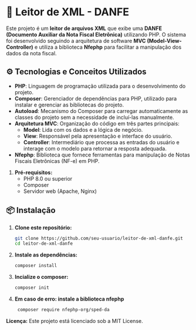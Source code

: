 # 📜 Leitor de XML - DANFE

Este projeto é um **leitor de arquivos XML** que exibe uma **DANFE (Documento Auxiliar da Nota Fiscal Eletrônica)** utilizando PHP. O sistema foi desenvolvido seguindo a arquitetura de software **MVC (Model-View-Controller)** e utiliza a biblioteca **Nfephp** para facilitar a manipulação dos dados da nota fiscal.

## ⚙️ Tecnologias e Conceitos Utilizados

- **PHP**: Linguagem de programação utilizada para o desenvolvimento do projeto.
- **Composer**: Gerenciador de dependências para PHP, utilizado para instalar e gerenciar as bibliotecas do projeto.
- **Autoload**: Mecanismo do Composer para carregar automaticamente as classes do projeto sem a necessidade de incluí-las manualmente.
- **Arquitetura MVC**: Organização do código em três partes principais:
  - **Model**: Lida com os dados e a lógica de negócio.
  - **View**: Responsável pela apresentação e interface do usuário.
  - **Controller**: Intermediário que processa as entradas do usuário e interage com o modelo para retornar a resposta adequada.
- **Nfephp**: Biblioteca que fornece ferramentas para manipulação de Notas Fiscais Eletrônicas (NF-e) em PHP.

1. **Pré-requisitos:**
    * PHP 8.0 ou superior
    * Composer
    * Servidor web (Apache, Nginx)



## 📦 Instalação

1. **Clone este repositório:**
   ```bash
   git clone https://github.com/seu-usuario/leitor-de-xml-danfe.git
   cd leitor-de-xml-danfe

2. **Instale as dependências:**
    ```bash
    composer install
    ```

3. **Incialize o composer:**
    ```bash
    composer init
    ```
4. **Em caso de erro: instale a biblioteca nfephp**
   ```bash
    composer require nfephp-org/sped-da 
    ```


**Licença:**
Este projeto está licenciado sob a MIT License.